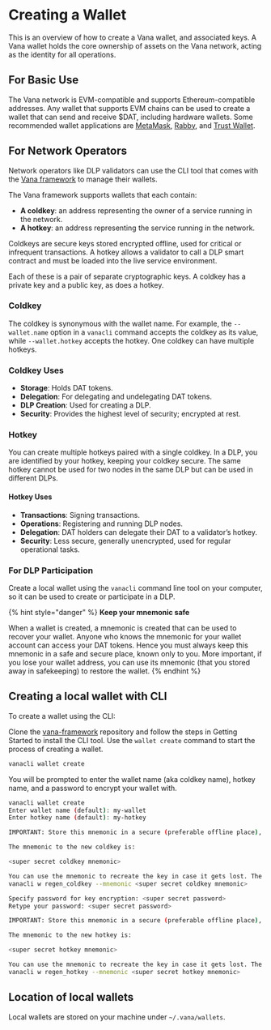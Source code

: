 # Creating a Wallet

This is an overview of how to create a Vana wallet, and associated keys. A Vana wallet holds the core ownership of assets on the Vana network, acting as the identity for all operations.

## For Basic Use

The Vana network is EVM-compatible and supports Ethereum-compatible addresses. Any wallet that supports EVM chains can be used to create a wallet that can send and receive $DAT, including hardware wallets. Some recommended wallet applications are [MetaMask](https://metamask.io/), [Rabby](https://rabby.io/), and [Trust Wallet](https://trustwallet.com/).

## For Network Operators

Network operators like DLP validators can use the CLI tool that comes with the [Vana framework](https://github.com/vana-com/vana-framework) to manage their wallets.

The Vana framework supports wallets that each contain:

* **A coldkey**: an address representing the owner of a service running in the network.
* **A hotkey**: an address representing the service running in the network.

Coldkeys are secure keys stored encrypted offline, used for critical or infrequent transactions. A hotkey allows a validator to call a DLP smart contract and must be loaded into the live service environment.

Each of these is a pair of separate cryptographic keys. A coldkey has a private key and a public key, as does a hotkey.

### Coldkey

The coldkey is synonymous with the wallet name. For example, the `--wallet.name` option in a `vanacli` command accepts the coldkey as its value, while `--wallet.hotkey` accepts the hotkey. One coldkey can have multiple hotkeys.

### **Coldkey Uses**

* **Storage**: Holds DAT tokens.
* **Delegation**: For delegating and undelegating DAT tokens.
* **DLP Creation**: Used for creating a DLP.
* **Security**: Provides the highest level of security; encrypted at rest.

### Hotkey

You can create multiple hotkeys paired with a single coldkey. In a DLP, you are identified by your hotkey, keeping your coldkey secure. The same hotkey cannot be used for two nodes in the same DLP but can be used in different DLPs.

#### **Hotkey Uses**

* **Transactions**: Signing transactions.
* **Operations**: Registering and running DLP nodes.
* **Delegation**: DAT holders can delegate their DAT to a validator’s hotkey.
* **Security**: Less secure, generally unencrypted, used for regular operational tasks.

### For DLP Participation

Create a local wallet using the `vanacli` command line tool on your computer, so it can be used to create or participate in a DLP.

{% hint style="danger" %}
**Keep your mnemonic safe**

When a wallet is created, a mnemonic is created that can be used to recover your wallet. Anyone who knows the mnemonic for your wallet account can access your DAT tokens. Hence you must always keep this mnemonic in a safe and secure place, known only to you. More important, if you lose your wallet address, you can use its mnemonic (that you stored away in safekeeping) to restore the wallet.
{% endhint %}

## Creating a local wallet with CLI <a href="#creating-a-local-wallet-with-cli" id="creating-a-local-wallet-with-cli"></a>

To create a wallet using the CLI:

Clone the [vana-framework](https://github.com/vana-com/vana-framework) repository and follow the steps in Getting Started to install the CLI tool. Use the `wallet create` command to start the process of creating a wallet.

```bash
vanacli wallet create
```

You will be prompted to enter the wallet name (aka coldkey name), hotkey name, and a password to encrypt your wallet with.

```bash
vanacli wallet create
Enter wallet name (default): my-wallet
Enter hotkey name (default): my-hotkey

IMPORTANT: Store this mnemonic in a secure (preferable offline place), as anyone who has possession of this mnemonic can use it to regenerate the key and access your tokens. 

The mnemonic to the new coldkey is:

<super secret coldkey mnemonic>

You can use the mnemonic to recreate the key in case it gets lost. The command to use to regenerate the key using this mnemonic is:
vanacli w regen_coldkey --mnemonic <super secret coldkey mnemonic>

Specify password for key encryption: <super secret password>
Retype your password: <super secret password>

IMPORTANT: Store this mnemonic in a secure (preferable offline place), as anyone who has possession of this mnemonic can use it to regenerate the key and access your tokens. 

The mnemonic to the new hotkey is:

<super secret hotkey mnemonic>

You can use the mnemonic to recreate the key in case it gets lost. The command to use to regenerate the key using this mnemonic is:
vanacli w regen_hotkey --mnemonic <super secret hotkey mnemonic>
```

## Location of local wallets

Local wallets are stored on your machine under `~/.vana/wallets`.&#x20;
